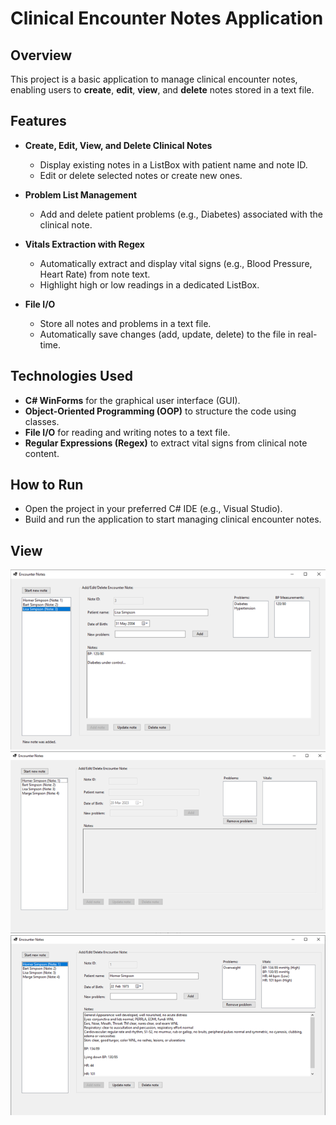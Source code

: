 # Clinical Encounter Notes Application

## Overview

This project is a basic application to manage clinical encounter notes, enabling users to **create**, **edit**, **view**, and **delete** notes stored in a text file.

## Features

- **Create, Edit, View, and Delete Clinical Notes**

  - Display existing notes in a ListBox with patient name and note ID.
  - Edit or delete selected notes or create new ones.

- **Problem List Management**

  - Add and delete patient problems (e.g., Diabetes) associated with the clinical note.

- **Vitals Extraction with Regex**

  - Automatically extract and display vital signs (e.g., Blood Pressure, Heart Rate) from note text.
  - Highlight high or low readings in a dedicated ListBox.

- **File I/O**
  - Store all notes and problems in a text file.
  - Automatically save changes (add, update, delete) to the file in real-time.

## Technologies Used

- **C# WinForms** for the graphical user interface (GUI).
- **Object-Oriented Programming (OOP)** to structure the code using classes.
- **File I/O** for reading and writing notes to a text file.
- **Regular Expressions (Regex)** to extract vital signs from clinical note content.

## How to Run

- Open the project in your preferred C# IDE (e.g., Visual Studio).
- Build and run the application to start managing clinical encounter notes.

## View

![image](images/P5.png)
![image](images/P5-list.png)
![image](images/P5-finalpng.png)
